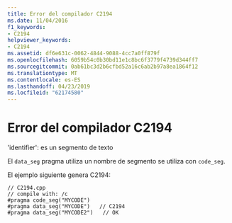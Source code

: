 ```yaml
---
title: Error del compilador C2194
ms.date: 11/04/2016
f1_keywords:
- C2194
helpviewer_keywords:
- C2194
ms.assetid: df6e631c-0062-4844-9088-4cc7a0ff879f
ms.openlocfilehash: 6059b54c0b30bd11e1c8bc6f3779f4739d344ff7
ms.sourcegitcommit: 0ab61bc3d2b6cfbd52a16c6ab2b97a8ea1864f12
ms.translationtype: MT
ms.contentlocale: es-ES
ms.lasthandoff: 04/23/2019
ms.locfileid: "62174580"
---
```

# <a name="compiler-error-c2194"></a>Error del compilador C2194

'identifier': es un segmento de texto

El `data_seg` pragma utiliza un nombre de segmento se utiliza con `code_seg`.

El ejemplo siguiente genera C2194:

```
// C2194.cpp
// compile with: /c
#pragma code_seg("MYCODE")
#pragma data_seg("MYCODE")   // C2194
#pragma data_seg("MYCODE2")   // OK
```